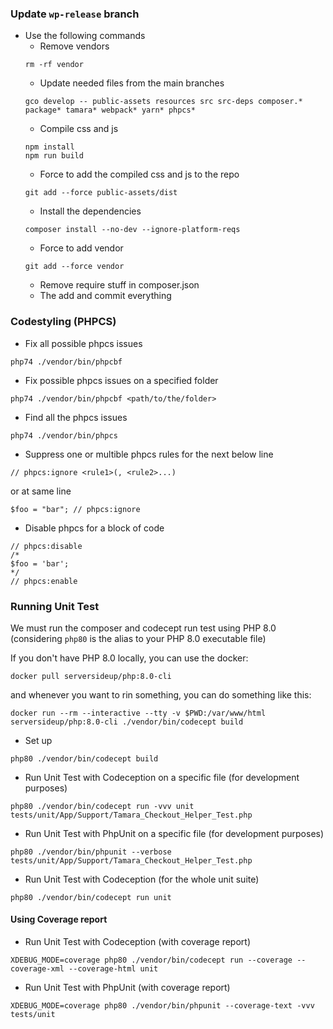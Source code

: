 ### Update `wp-release` branch
- Use the following commands
  - Remove vendors
  ```
  rm -rf vendor
  ```
  - Update needed files from the main branches
  ```
  gco develop -- public-assets resources src src-deps composer.* package* tamara* webpack* yarn* phpcs*
  ```
  - Compile css and js
  ```
  npm install
  npm run build
  ```
  - Force to add the compiled css and js to the repo
  ```
  git add --force public-assets/dist
  ```
  - Install the dependencies
  ```
  composer install --no-dev --ignore-platform-reqs
  ```
  - Force to add vendor
  ```
  git add --force vendor
  ```
  - Remove require stuff in composer.json
  - The add and commit everything

### Codestyling (PHPCS)
- Fix all possible phpcs issues
```
php74 ./vendor/bin/phpcbf
```
- Fix possible phpcs issues on a specified folder
```
php74 ./vendor/bin/phpcbf <path/to/the/folder>
```
- Find all the phpcs issues
```
php74 ./vendor/bin/phpcs
```
- Suppress one or multible phpcs rules for the next below line
```
// phpcs:ignore <rule1>(, <rule2>...)
```
or at same line
```
$foo = "bar"; // phpcs:ignore
```
- Disable phpcs for a block of code
```
// phpcs:disable
/*
$foo = 'bar';
*/
// phpcs:enable
```

### Running Unit Test
We must run the composer and codecept run test using PHP 8.0 (considering `php80` is the alias to your PHP 8.0 executable file)

If you don't have PHP 8.0 locally, you can use the docker:
```
docker pull serversideup/php:8.0-cli
```
and whenever you want to rin something, you can do something like this:
```
docker run --rm --interactive --tty -v $PWD:/var/www/html serversideup/php:8.0-cli ./vendor/bin/codecept build
```
- Set up
```
php80 ./vendor/bin/codecept build
```
- Run Unit Test with Codeception on a specific file (for development purposes)
```
php80 ./vendor/bin/codecept run -vvv unit tests/unit/App/Support/Tamara_Checkout_Helper_Test.php
```
- Run Unit Test with PhpUnit on a specific file (for development purposes)
```
php80 ./vendor/bin/phpunit --verbose tests/unit/App/Support/Tamara_Checkout_Helper_Test.php
```
- Run Unit Test with Codeception (for the whole unit suite)
```
php80 ./vendor/bin/codecept run unit
```

#### Using Coverage report
- Run Unit Test with Codeception (with coverage report)
```
XDEBUG_MODE=coverage php80 ./vendor/bin/codecept run --coverage --coverage-xml --coverage-html unit
```
- Run Unit Test with PhpUnit (with coverage report)
```
XDEBUG_MODE=coverage php80 ./vendor/bin/phpunit --coverage-text -vvv tests/unit
```
